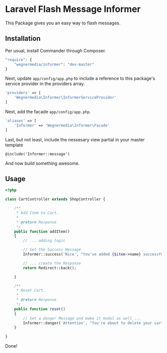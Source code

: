 # Laravel Flash Message Informer

This Package gives you an easy way to flash messages.

## Installation

Per usual, install Commander through Composer.

```js
"require": {
    "wegnermedia/informer": "dev-master"
}
```

Next, update `app/config/app.php` to include a reference to this package's service provider in the providers array.

```php
'providers' => [
    'Wegnermedia\Informer\InformerServiceProvider'
]
```

Next, add the facade `app/config/app.php`.

```php
'aliases' => [
    'Informer' => 'Wegnermedia\Informer\Facade'
]
```

Last, but not least, include the nessesary view partial in your master template

```blade
@include('Informer::message')
```

And now build something awesome.

## Usage

```php
<?php

class CartController extends ShopController {

	/**
	 * Add Item to Cart.
	 *
	 * @return Response
	 */
	public function addItem()
	{
		// ... adding logic

		// Set the Success Message
		Informer::success('Nice', "You've added {$item->name} successfully to your cart." );

		// ... create the Response
		return Redirect::back();

	}

	/**
	 * Reset Cart.
	 *
	 * @return Response
	 */
	public function reset()
	{
		// Set a danger Message and make it modal as well ...
		Informer::danger('Attention', "You're about to delete your cart, you wish to proceed?", true);
	}

}
```

Done!
